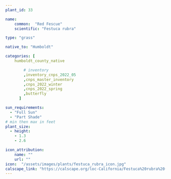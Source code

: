 ```yaml
---
plant_id: 33

name: 
    common:  "Red Fescue"   
    scientific: "Festuca rubra"   

type: "grass"

native_to: "Humboldt"

categories: [
    humboldt_county_native

        # inventory
        ,inventory_cnps_2022_05
        ,cnps_master_inventory
        ,cnps_2022_winter
        ,cnps_2022_spring
        ,butterfly
      ]

sun_requirements:
  - "Full Sun"
  - "Part Shade"
# min then max in feet
plant_size:
  - height: 
    - 1.3
    - 2.6

icon_attribution: 
    name: ""
    url: ""
icon:  "/assets/images/plants/festuca_rubra_icon.jpg"
calscape_link: "https://calscape.org/loc-California/Festuca%20rubra%20(Red%20Fescue)"
---
```


